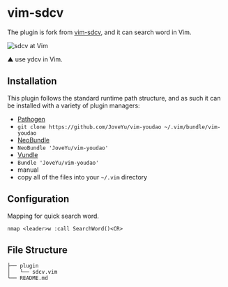 # vim-sdcv

The plugin is fork from [vim-sdcv][1], and it can search word in Vim.

![sdcv at Vim](https://lh5.googleusercontent.com/-k6eRB1pQTd0/UkyAE9o5hVI/AAAAAAAAV1o/4R8nOtWba1k/s640/2013-10-03-sdcv-vim.png)

▲ use ydcv in Vim.

## Installation

This plugin follows the standard runtime path structure, and as such it can be installed with a variety of plugin managers:

*  [Pathogen][2]
  *  `git clone https://github.com/JoveYu/vim-youdao ~/.vim/bundle/vim-youdao`
*  [NeoBundle][3]
  *  `NeoBundle 'JoveYu/vim-youdao'`
*  [Vundle][4]
  *  `Bundle 'JoveYu/vim-youdao'`
*  manual
  *  copy all of the files into your `~/.vim` directory

## Configuration

Mapping for quick search word.

    nmap <leader>w :call SearchWord()<CR>

## File Structure

    ├── plugin
    │   └── sdcv.vim
    └── README.md

[1]: https://github.com/chusiang/vim-sdcv
[2]: https://github.com/tpope/vim-pathogen
[3]: https://github.com/Shougo/neobundle.vim
[4]: https://github.com/gmarik/vundle


